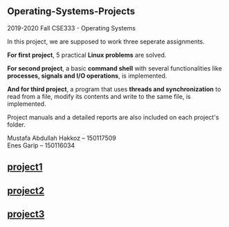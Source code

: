 

## Operating-Systems-Projects  
2019-2020 Fall CSE333 - Operating Systems

In this project, we are supposed to work three seperate assignments.

**For first project**, 5 practical **Linux problems** are solved.

**For second project**, a basic **command shell** with several functionalities like **processes, signals and I/O operations**, is implemented. 

**And for third project**, a program that uses **threads and synchronization** to read from a file, modify its contents and write to the same file, is implemented.

Project manuals and a detailed reports are also included on each project's folder.

Mustafa Abdullah Hakkoz – 150117509  
Enes Garip – 150116034




## [project1](https://github.com/mustafahakkoz/Operating-Systems-Projects/tree/master/150117509_150116034_Project1)

## [project2](https://github.com/mustafahakkoz/Operating-Systems-Projects/tree/master/150117509_150116034_Project2)

## [project3](https://github.com/mustafahakkoz/Operating-Systems-Projects/tree/master/150117509_150116034_Project3)

